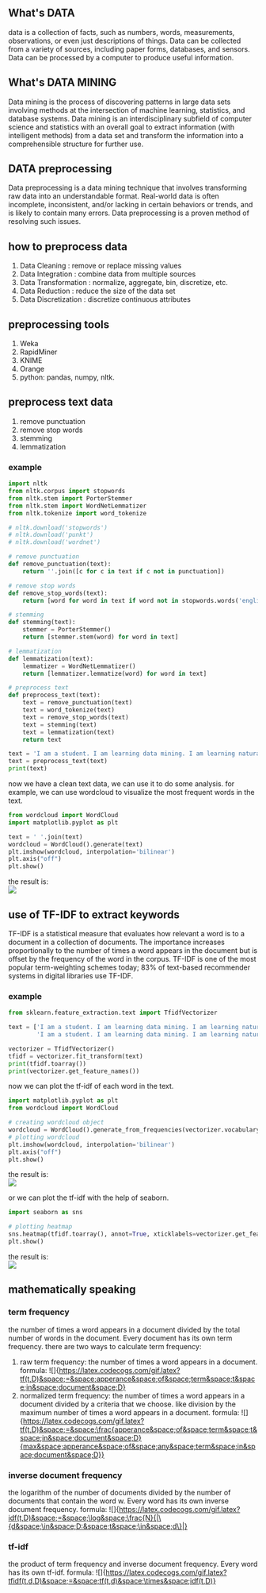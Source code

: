 ## What's DATA
data is a collection of facts, such as numbers, words, measurements, observations, or even just descriptions of things. Data can be collected from a variety of sources, including paper forms, databases, and sensors. Data can be processed by a computer to produce useful information.

## What's DATA MINING
Data mining is the process of discovering patterns in large data sets involving methods at the intersection of machine learning, statistics, and database systems. Data mining is an interdisciplinary subfield of computer science and statistics with an overall goal to extract information (with intelligent methods) from a data set and transform the information into a comprehensible structure for further use.

## DATA preprocessing
Data preprocessing is a data mining technique that involves transforming raw data into an understandable format. Real-world data is often incomplete, inconsistent, and/or lacking in certain behaviors or trends, and is likely to contain many errors. Data preprocessing is a proven method of resolving such issues.

## how to preprocess data
1. Data Cleaning : remove or replace missing values
2. Data Integration : combine data from multiple sources
3. Data Transformation : normalize, aggregate, bin, discretize, etc.
4. Data Reduction : reduce the size of the data set
5. Data Discretization : discretize continuous attributes

## preprocessing tools
1. Weka
2. RapidMiner
3. KNIME
4. Orange
5. python: pandas, numpy, nltk.

## preprocess text data
1. remove punctuation
2. remove stop words
3. stemming
4. lemmatization

### example
```python
import nltk
from nltk.corpus import stopwords
from nltk.stem import PorterStemmer
from nltk.stem import WordNetLemmatizer
from nltk.tokenize import word_tokenize

# nltk.download('stopwords')
# nltk.download('punkt')
# nltk.download('wordnet')

# remove punctuation
def remove_punctuation(text):
    return ''.join([c for c in text if c not in punctuation])

# remove stop words
def remove_stop_words(text):
    return [word for word in text if word not in stopwords.words('english')]

# stemming
def stemming(text):
    stemmer = PorterStemmer()
    return [stemmer.stem(word) for word in text]

# lemmatization
def lemmatization(text):
    lemmatizer = WordNetLemmatizer()
    return [lemmatizer.lemmatize(word) for word in text]

# preprocess text
def preprocess_text(text):
    text = remove_punctuation(text)
    text = word_tokenize(text)
    text = remove_stop_words(text)
    text = stemming(text)
    text = lemmatization(text)
    return text

text = 'I am a student. I am learning data mining. I am learning natural language processing.'
text = preprocess_text(text)
print(text)
```

now we have a clean text data, we can use it to do some analysis. for example, we can use wordcloud to visualize the most frequent words in the text.

```python
from wordcloud import WordCloud
import matplotlib.pyplot as plt

text = ' '.join(text)
wordcloud = WordCloud().generate(text)
plt.imshow(wordcloud, interpolation='bilinear')
plt.axis("off")
plt.show()
```
the result is:<br>
![](Figure_1.png)
## use of TF-IDF to extract keywords
TF-IDF is a statistical measure that evaluates how relevant a word is to a document in a collection of documents. The importance increases proportionally to the number of times a word appears in the document but is offset by the frequency of the word in the corpus. TF-IDF is one of the most popular term-weighting schemes today; 83% of text-based recommender systems in digital libraries use TF-IDF.

### example
```python
from sklearn.feature_extraction.text import TfidfVectorizer

text = ['I am a student. I am learning data mining. I am learning natural language processing.',
        'I am a student. I am learning data mining. I am learning natural language processing.']

vectorizer = TfidfVectorizer()
tfidf = vectorizer.fit_transform(text)
print(tfidf.toarray())
print(vectorizer.get_feature_names())
```

now we can plot the tf-idf of each word in the text.

```python
import matplotlib.pyplot as plt
from wordcloud import WordCloud

# creating wordcloud object
wordcloud = WordCloud().generate_from_frequencies(vectorizer.vocabulary_)
# plotting wordcloud
plt.imshow(wordcloud, interpolation='bilinear')
plt.axis("off")
plt.show()
```
the result is:<br>
![](Figure_2.png)

or we can plot the tf-idf with the help of seaborn.

```python
import seaborn as sns

# plotting heatmap
sns.heatmap(tfidf.toarray(), annot=True, xticklabels=vectorizer.get_feature_names(), yticklabels=['text1', 'text2'])
plt.show()
```
the result is:<br>
![](Figure_3.png)

## mathematically speaking
### term frequency
the number of times a word appears in a document divided by the total number of words in the document. Every document has its own term frequency.
there are two ways to calculate term frequency:
1. raw term frequency: the number of times a word appears in a document. formula: ![]{https://latex.codecogs.com/gif.latex?tf(t,D)&space;=&space;apperance&space;of&space;term&space;t&space;in&space;document&space;D}
2. normalized term frequency: the number of times a word appears in a document divided by a criteria that we choose. like division by the maximum number of times a word appears in a document. formula: ![]{https://latex.codecogs.com/gif.latex?tf(t,D)&space;=&space;\frac{apperance&space;of&space;term&space;t&space;in&space;document&space;D}{max&space;apperance&space;of&space;any&space;term&space;in&space;document&space;D}}

### inverse document frequency
the logarithm of the number of documents divided by the number of documents that contain the word w. Every word has its own inverse document frequency.
formula: ![]{https://latex.codecogs.com/gif.latex?idf(t,D)&space;=&space;\log&space;\frac{N}{|\{d&space;\in&space;D:&space;t&space;\in&space;d\}|}

### tf-idf
the product of term frequency and inverse document frequency. Every word has its own tf-idf.
formula: ![]{https://latex.codecogs.com/gif.latex?tfidf(t,d,D)&space;=&space;tf(t,d)&space;\times&space;idf(t,D)}
